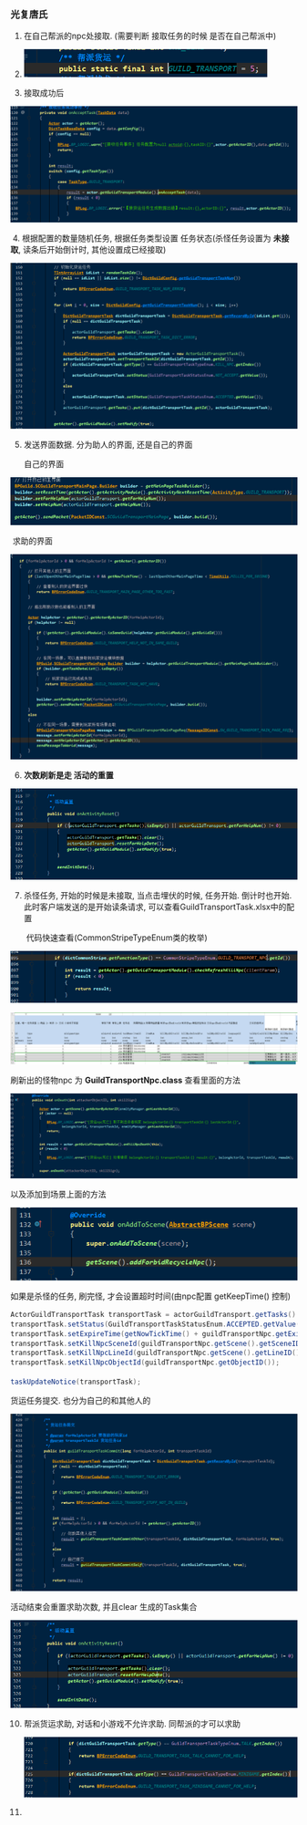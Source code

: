 ### 光复唐氏

1.  在自己帮派的npc处接取. (需要判断 接取任务的时候 是否在自己帮派中)
2. ![image-20200924151926052](image-20200924151926052.png)

3. 接取成功后

![image-20200924155559329](image-20200924155559329.png)



​	4. 根据配置的数量随机任务,  根据任务类型设置 任务状态(杀怪任务设置为 **未接取**, 读条后开始倒计时,   其他设置成已经接取)

![image-20200924155613492](image-20200924155613492.png)



5. 发送界面数据.  分为助人的界面, 还是自己的界面

   自己的界面

![image-20200924160332117](image-20200924160332117.png)



​	求助的界面

![image-20200924160350973](image-20200924160350973.png)





6. **次数刷新是走 活动的重置**

![image-20200924170321358](image-20200924170321358.png)





7. 杀怪任务, 开始的时候是未接取, 当点击埋伏的时候, 任务开始.  倒计时也开始.  此时客户端发送的是开始读条请求, 可以查看GuildTransportTask.xlsx中的配置

   ​	代码快速查看(CommonStripeTypeEnum类的枚举)

![image-20200924171043221](image-20200924171043221.png)



![image-20200924173511028](image-20200924173511028.png)





刷新出的怪物npc 为  **GuildTransportNpc.class** 查看里面的方法

![image-20200925115458442](image-20200925115458442.png)

以及添加到场景上面的方法

![image-20200925115521438](image-20200925115521438.png)

如果是杀怪的任务,  刷完怪, 才会设置超时时间(由npc配置  getKeepTime() 控制)

```java
ActorGuildTransportTask transportTask = actorGuildTransport.getTasks().get(transportTaskId);
transportTask.setStatus(GuildTransportTaskStatusEnum.ACCEPTED.getValue());
transportTask.setExpireTime(getNowTickTime() + guildTransportNpc.getExistTime());
transportTask.setKillNpcSceneId(guildTransportNpc.getScene().getSceneID());
transportTask.setKillNpcLineId(guildTransportNpc.getScene().getLineID());
transportTask.setKillNpcObjectId(guildTransportNpc.getObjectID());

taskUpdateNotice(transportTask);
```





货运任务提交. 也分为自己的和其他人的

![image-20200924173548316](image-20200924173548316.png)



活动结束会重置求助次数, 并且clear 生成的Task集合

![image-20200927103301835](image-20200927103301835.png)





10. 帮派货运求助,  对话和小游戏不允许求助.  同帮派的才可以求助

    ![image-20200927103622421](image-20200927103622421.png)

    

11. 